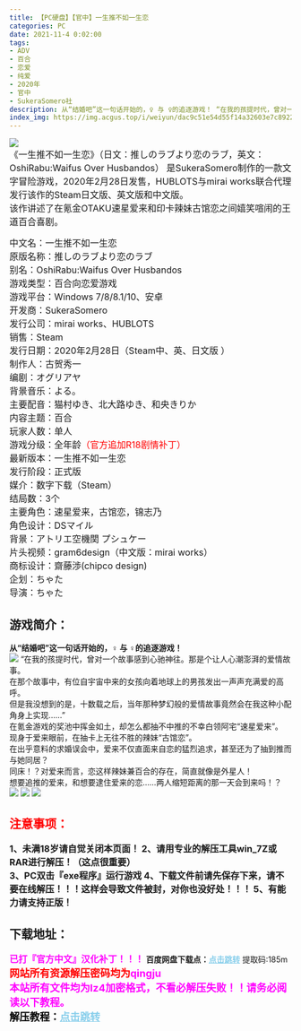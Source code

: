 ```yaml
---
title: 【PC硬盘】【官中】一生推不如一生恋
categories: PC
date: 2021-11-4 0:02:00
tags:
- ADV
- 百合
- 恋爱
- 纯爱
- 2020年
- 官中
- SukeraSomero社
description: 从“结婚吧”这一句话开始的，♀ 与 ♀的追逐游戏！ “在我的孩提时代，曾对一个故事感到心驰神往。那是个让人心潮澎湃的爱情故事。   在那个故事中，有位自宇宙中来的女孩向着地球上的男孩发出一声声充满爱的高呼。  
index_img: https://img.acgus.top/i/weiyun/dac9c51e54d55f14a32603e7c892201da259512e7d3cf5c6e3abd944b6c8825ca69e3f1028f8446571967a2dc18b94ab.webp
---    
```

![](https://img.acgus.top/i/weiyun/dac9c51e54d55f14a32603e7c892201da259512e7d3cf5c6e3abd944b6c8825ca69e3f1028f8446571967a2dc18b94ab.webp)  
<font size=3>《一生推不如一生恋》（日文：推しのラブより恋のラブ，英文：OshiRabu:Waifus Over Husbandos）
是SukeraSomero制作的一款文字冒险游戏，2020年2月28日发售，HUBLOTS与mirai works联合代理发行该作的Steam日文版、英文版和中文版。    
该作讲述了在氪金OTAKU速星爱来和印卡辣妹古馆恋之间嬉笑喧闹的王道百合喜剧。    

中文名：一生推不如一生恋   
原版名称：推しのラブより恋のラブ  
别名：OshiRabu:Waifus Over Husbandos   
游戏类型：百合向恋爱游戏       
游戏平台：Windows 7/8/8.1/10、安卓   
开发商：SukeraSomero  
发行公司：mirai works、HUBLOTS     
销售：Steam    
发行日期：2020年2月28日（Steam中、英、日文版 ）   
制作人：古贺秀一    
编剧：オグリアヤ  
背景音乐：よる。  
主要配音：猫村ゆき、北大路ゆき、和央きりか  
内容主题：百合   
玩家人数：单人    
游戏分级：全年龄</font><font color=#FF0000 size=3>（官方追加R18剧情补丁）</font>   
 <font size=3> 最新版本：一生推不如一生恋   
发行阶段：正式版  
媒介：数字下载（Steam）   
结局数：3个   
主要角色：速星爱来，古馆恋，锦志乃   
角色设计：DSマイル   
背景：アトリエ空機関 プシュケー   
片头视频：gram6design（中文版：mirai works）   
商标设计：齋藤渉(chipco design)    
企划：ちゃた     
导演：ちゃた</font>     

## 游戏简介：
**从“结婚吧”这一句话开始的，♀ 与 ♀的追逐游戏！**     
![](https://img.acgus.top/i/weiyun/fdd34be133e7412405bca03cdf7b43cd7e3814b1e2b739ca8738c4420f866638e53f6687e9e0981ecd9dd0d416d57be7.webp)
“在我的孩提时代，曾对一个故事感到心驰神往。那是个让人心潮澎湃的爱情故事。   
在那个故事中，有位自宇宙中来的女孩向着地球上的男孩发出一声声充满爱的高呼。   
但是我没想到的是，十数载之后，当年那种梦幻般的爱情故事竟然会在我这种小配角身上实现……”   
在氪金游戏的奖池中挥金如土，却怎么都抽不中推的不幸白领阿宅“速星爱来”。   
现身于爱来眼前，在抽卡上无往不胜的辣妹“古馆恋”。   
在出乎意料的求婚误会中，爱来不仅直面来自恋的猛烈追求，甚至还为了抽到推而与她同居？   
同床！？对爱来而言，恋这样辣妹兼百合的存在，简直就像是外星人！   
想要追推的爱来，和想要逮住爱来的恋……两人缩短距离的那一天会到来吗！？</font>  
![](https://img.acgus.top/i/weiyun/e025dc065020cc0ed250281097437d78b3c9eeb8fd264f83ae6f4a607aa4a8cd109fb9a7d060e1f5b372574b8f199411.webp)
![](https://img.acgus.top/i/weiyun/a6016c3403fad32d2311ec55fdaaa1b1cfeca4872418576cfe67eb79e166f2aa6c228a292b375061cc30cc97117d8f7f.webp)
![](https://img.acgus.top/i/weiyun/deda07e3628888f7409551e072999b42546e16e561d29351dbcd8511a093a5d6d9f16d9cf5e8d69d1b12f8109dfd21fd.webp)   





## <font color=#FF0000 >注意事项：</font>
<font size=3><b>1、未满18岁请自觉关闭本页面！
2、请用专业的解压工具win_7Z或RAR进行解压！（这点很重要）  
3、PC双击『exe程序』运行游戏
4、下载文件前请先保存下来，请不要在线解压！！！这样会导致文件被封，对你也没好处！！！
5、有能力请支持正版！</b></font>

## 下载地址：
<font color=#FF00FF size=3>**已打『官方中文』汉化补丁！！！**</font>
<b>百度网盘下载点：</b><a href="https://pan.baidu.com/s/1Z6rjYmroFlbOCOsHfloSfw?pwd=185m" style="color: #87CEEB;"><b>点击跳转</b></a> 提取码:185m
<a style="padding: 0" href="https://post.qingju.org/AD/"><img style="max-width:100%" src="https://img.acgus.top/i/2024/07/478f689b8021d8d499ab43d21acf137a.gif" alt=""></a>
<b><font color=#FF0000 size=4>网站所有资源解压密码均为</b></font><b><font color=#FF00FF size=4>qingju</font><font color=#FF0000 ></font></b><br><b><font color=#FF00FF size=4>本站所有文件均为lz4加密格式，不看必解压失败！！请务必阅读以下教程。</b></font><br><b><font color=#000 size=4>解压教程：</b><a href="https://post.qingju.org/tutorial/000/" style="color: #87CEEB;"><b>点击跳转</b></a>